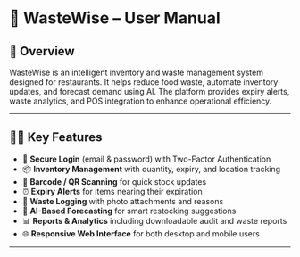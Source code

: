 # 🧾 WasteWise – User Manual

## 📘 Overview
WasteWise is an intelligent inventory and waste management system designed for restaurants. It helps reduce food waste, automate inventory updates, and forecast demand using AI. The platform provides expiry alerts, waste analytics, and POS integration to enhance operational efficiency.

---

## 🧑‍💻 Key Features
- 🔐 **Secure Login** (email & password) with Two-Factor Authentication
- 📦 **Inventory Management** with quantity, expiry, and location tracking
- 🧾 **Barcode / QR Scanning** for quick stock updates
- ⏰ **Expiry Alerts** for items nearing their expiration
- 📸 **Waste Logging** with photo attachments and reasons
- 🤖 **AI-Based Forecasting** for smart restocking suggestions
- 📊 **Reports & Analytics** including downloadable audit and waste reports
- 🌐 **Responsive Web Interface** for both desktop and mobile users

---
